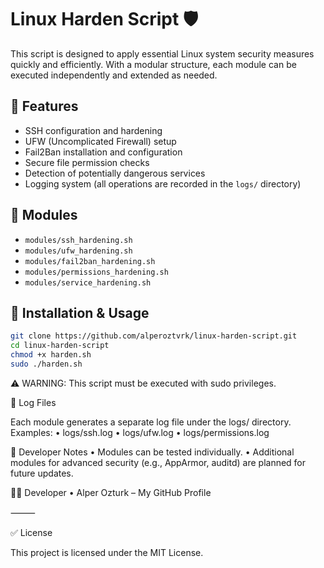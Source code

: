 # Linux Harden Script 🛡️

This script is designed to apply essential Linux system security measures quickly and efficiently. With a modular structure, each module can be executed independently and extended as needed.

## 🔧 Features

- SSH configuration and hardening
- UFW (Uncomplicated Firewall) setup
- Fail2Ban installation and configuration
- Secure file permission checks
- Detection of potentially dangerous services
- Logging system (all operations are recorded in the `logs/` directory)

## 📁 Modules

- `modules/ssh_hardening.sh`
- `modules/ufw_hardening.sh`
- `modules/fail2ban_hardening.sh`
- `modules/permissions_hardening.sh`
- `modules/service_hardening.sh`

## 🚀 Installation & Usage

```bash
git clone https://github.com/alperoztvrk/linux-harden-script.git
cd linux-harden-script
chmod +x harden.sh
sudo ./harden.sh
```

⚠️ WARNING: This script must be executed with sudo privileges.

📒 Log Files

Each module generates a separate log file under the logs/ directory. Examples:
	•	logs/ssh.log
	•	logs/ufw.log
	•	logs/permissions.log

🧠 Developer Notes
	•	Modules can be tested individually.
	•	Additional modules for advanced security (e.g., AppArmor, auditd) are planned for future updates.

👨‍💻 Developer
	•	Alper Ozturk – My GitHub Profile

⸻

✅ License

This project is licensed under the MIT License.

